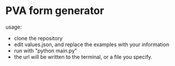 # PVA form generator
usage:
* clone the repository
* edit values.json, and replace the examples with your information
* run with "python main.py"
* the url will be written to the terminal, or a file you specify. 
